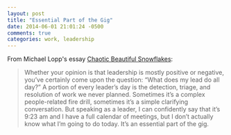 ```yaml
---
layout: post
title: "Essential Part of the Gig"
date: 2014-06-01 21:01:24 -0500
comments: true
categories: work, leadership
---
```



From Michael Lopp's essay [Chaotic Beautiful Snowflakes](http://randsinrepose.com/archives/chaotic-beautiful-snowflakes/):

> Whether your opinion is that leadership is mostly positive or negative, you’ve certainly come upon the question: “What does my lead do all day?” A portion of every leader’s day is the detection, triage, and resolution of work we never planned. Sometimes it’s a complex people-related fire drill, sometimes it’s a simple clarifying conversation. But speaking as a leader, I can confidently say that it’s 9:23 am and I have a full calendar of meetings, but I don’t actually know what I’m going to do today. It’s an essential part of the gig.